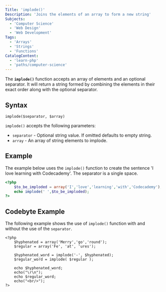 ```yaml
---
Title: 'implode()'
Description: 'Joins the elements of an array to form a new string'
Subjects:
  - 'Computer Science'
  - 'Web Design'
  - 'Web Development'
Tags:
  - 'Arrays'
  - 'Strings'
  - 'Functions'
CatalogContent:
  - 'learn-php'
  - 'paths/computer-science'
---
```


The **`implode()`** function accepts an array of elements and an optional separator. It will return a string formed by combining the elements in their exact order along with the optional separator.

## Syntax

```pseudo
implode($separator, $array)
```

`implode()` accepts the following parameters:

- `separator` - Optional string value. If omitted defaults to empty string.
- `array` - An array of string elements to implode.

## Example

The example below uses the `implode()` function to create the sentence 'I love learning with Codecademy'. The separator is a single space.

```php
<?php
    $to_be_imploded = array('I','love','learning','with','Codecademy');
    echo implode(' ',$to_be_imploded);
?>
```

## Codebyte Example

The following example shows the use of `implode()` function with and without the use of the `separator`.

```codebyte/php
<?php
    $hyphenated = array('Merry','go','round');
    $regular = array('Fe', 'at', 'ures');

    $hyphenated_word = implode('-', $hyphenated);
    $regular_word = implode( $regular );

    echo $hyphenated_word;
    echo("\r\n");
    echo $regular_word;
    echo("<br/>");
?>
```
